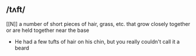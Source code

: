 ## /tʌft/
[[N]]
a number of short pieces of hair, grass, etc. that grow closely together or are held together near the base

- He had a few tufts of hair on his chin, but you really couldn't call it a beard 
